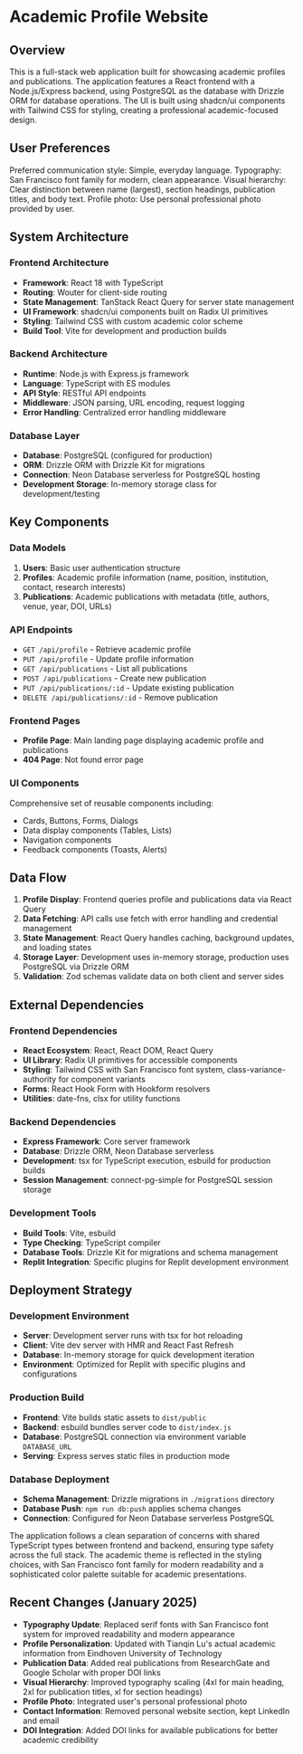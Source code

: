 # Academic Profile Website

## Overview

This is a full-stack web application built for showcasing academic profiles and publications. The application features a React frontend with a Node.js/Express backend, using PostgreSQL as the database with Drizzle ORM for database operations. The UI is built using shadcn/ui components with Tailwind CSS for styling, creating a professional academic-focused design.

## User Preferences

Preferred communication style: Simple, everyday language.
Typography: San Francisco font family for modern, clean appearance.
Visual hierarchy: Clear distinction between name (largest), section headings, publication titles, and body text.
Profile photo: Use personal professional photo provided by user.

## System Architecture

### Frontend Architecture
- **Framework**: React 18 with TypeScript
- **Routing**: Wouter for client-side routing
- **State Management**: TanStack React Query for server state management
- **UI Framework**: shadcn/ui components built on Radix UI primitives
- **Styling**: Tailwind CSS with custom academic color scheme
- **Build Tool**: Vite for development and production builds

### Backend Architecture
- **Runtime**: Node.js with Express.js framework
- **Language**: TypeScript with ES modules
- **API Style**: RESTful API endpoints
- **Middleware**: JSON parsing, URL encoding, request logging
- **Error Handling**: Centralized error handling middleware

### Database Layer
- **Database**: PostgreSQL (configured for production)
- **ORM**: Drizzle ORM with Drizzle Kit for migrations
- **Connection**: Neon Database serverless for PostgreSQL hosting
- **Development Storage**: In-memory storage class for development/testing

## Key Components

### Data Models
1. **Users**: Basic user authentication structure
2. **Profiles**: Academic profile information (name, position, institution, contact, research interests)
3. **Publications**: Academic publications with metadata (title, authors, venue, year, DOI, URLs)

### API Endpoints
- `GET /api/profile` - Retrieve academic profile
- `PUT /api/profile` - Update profile information
- `GET /api/publications` - List all publications
- `POST /api/publications` - Create new publication
- `PUT /api/publications/:id` - Update existing publication
- `DELETE /api/publications/:id` - Remove publication

### Frontend Pages
- **Profile Page**: Main landing page displaying academic profile and publications
- **404 Page**: Not found error page

### UI Components
Comprehensive set of reusable components including:
- Cards, Buttons, Forms, Dialogs
- Data display components (Tables, Lists)
- Navigation components
- Feedback components (Toasts, Alerts)

## Data Flow

1. **Profile Display**: Frontend queries profile and publications data via React Query
2. **Data Fetching**: API calls use fetch with error handling and credential management
3. **State Management**: React Query handles caching, background updates, and loading states
4. **Storage Layer**: Development uses in-memory storage, production uses PostgreSQL via Drizzle ORM
5. **Validation**: Zod schemas validate data on both client and server sides

## External Dependencies

### Frontend Dependencies
- **React Ecosystem**: React, React DOM, React Query
- **UI Library**: Radix UI primitives for accessible components
- **Styling**: Tailwind CSS with San Francisco font system, class-variance-authority for component variants
- **Forms**: React Hook Form with Hookform resolvers
- **Utilities**: date-fns, clsx for utility functions

### Backend Dependencies
- **Express Framework**: Core server framework
- **Database**: Drizzle ORM, Neon Database serverless
- **Development**: tsx for TypeScript execution, esbuild for production builds
- **Session Management**: connect-pg-simple for PostgreSQL session storage

### Development Tools
- **Build Tools**: Vite, esbuild
- **Type Checking**: TypeScript compiler
- **Database Tools**: Drizzle Kit for migrations and schema management
- **Replit Integration**: Specific plugins for Replit development environment

## Deployment Strategy

### Development Environment
- **Server**: Development server runs with tsx for hot reloading
- **Client**: Vite dev server with HMR and React Fast Refresh
- **Database**: In-memory storage for quick development iteration
- **Environment**: Optimized for Replit with specific plugins and configurations

### Production Build
- **Frontend**: Vite builds static assets to `dist/public`
- **Backend**: esbuild bundles server code to `dist/index.js`
- **Database**: PostgreSQL connection via environment variable `DATABASE_URL`
- **Serving**: Express serves static files in production mode

### Database Deployment
- **Schema Management**: Drizzle migrations in `./migrations` directory
- **Database Push**: `npm run db:push` applies schema changes
- **Connection**: Configured for Neon Database serverless PostgreSQL

The application follows a clean separation of concerns with shared TypeScript types between frontend and backend, ensuring type safety across the full stack. The academic theme is reflected in the styling choices, with San Francisco font family for modern readability and a sophisticated color palette suitable for academic presentations.

## Recent Changes (January 2025)

- **Typography Update**: Replaced serif fonts with San Francisco font system for improved readability and modern appearance
- **Profile Personalization**: Updated with Tianqin Lu's actual academic information from Eindhoven University of Technology
- **Publication Data**: Added real publications from ResearchGate and Google Scholar with proper DOI links
- **Visual Hierarchy**: Improved typography scaling (4xl for main heading, 2xl for publication titles, xl for section headings)
- **Profile Photo**: Integrated user's personal professional photo
- **Contact Information**: Removed personal website section, kept LinkedIn and email
- **DOI Integration**: Added DOI links for available publications for better academic credibility